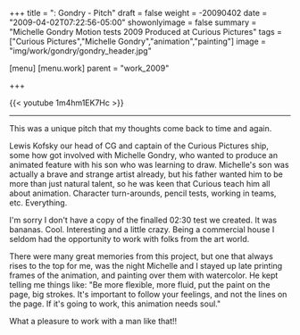 +++
title = ": Gondry - Pitch"
draft = false
weight = -20090402
date = "2009-04-02T07:22:56-05:00"
showonlyimage = false
summary = "Michelle Gondry Motion tests 2009 Produced at Curious Pictures"
tags = ["Curious Pictures","Michelle Gondry","animation","painting"]
image = "img/work/gondry/gondry_header.jpg"

[menu]
  [menu.work]
    parent = "work_2009"

+++

{{< youtube 1m4hm1EK7Hc >}}

---


This was a unique pitch that my thoughts come back to time and again.

Lewis Kofsky our head of CG and captain of the Curious Pictures ship, some how got involved with Michelle Gondry, who wanted to produce an animated feature with his son who was learning to draw. Michelle's son was actually a brave and strange artist already, but his father wanted him to be more than just natural talent, so he was keen that Curious teach him all about animation. Character turn-arounds, pencil tests, working in teams, etc. Everything.

I'm sorry I don't have a copy of the finalled 02:30 test we created. It was bananas. Cool. Interesting and a little crazy. Being a commercial house I seldom had the opportunity to work with folks from the art world.

There were many great memories from this project, but one that always rises to the top for me, was the night Michelle and I stayed up late printing frames of the animation, and painting over them with watercolor. He kept telling me things like: "Be more flexible, more fluid, put the paint on the page, big strokes. It's important to follow your feelings, and not the lines on the page. If it's going to work, this animation needs soul."

What a pleasure to work with a man like that!!
